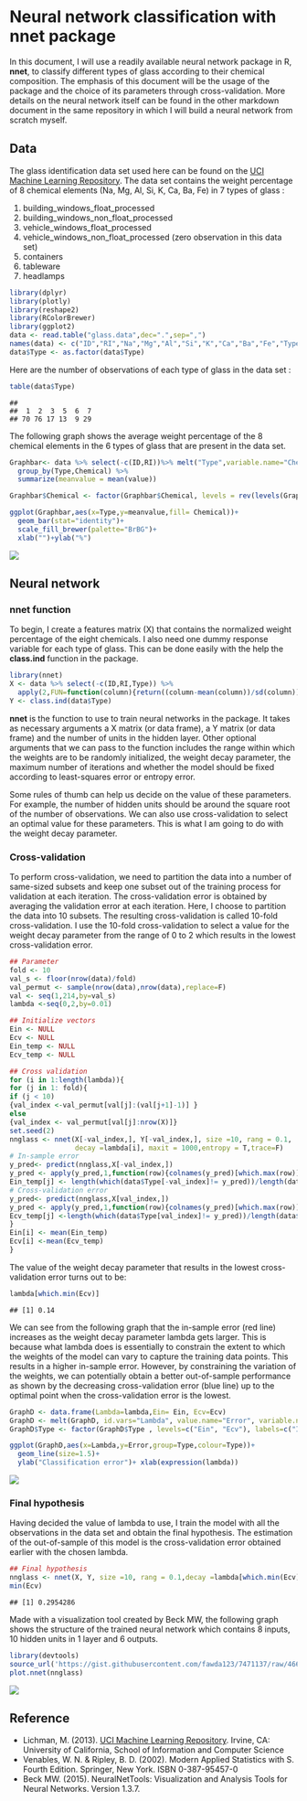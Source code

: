 Neural network classification with nnet package
================

In this document, I will use a readily available neural network package in R, **nnet**, to classify different types of glass according to their chemical composition. The emphasis of this document will be the usage of the package and the choice of its parameters through cross-validation. More details on the neural network itself can be found in the other markdown document in the same repository in which I will build a neural network from scratch myself.

Data
----

The glass identification data set used here can be found on the [UCI Machine Learning Repository](https://archive.ics.uci.edu/ml/datasets/Glass+Identification). The data set contains the weight percentage of 8 chemical elements (Na, Mg, Al, Si, K, Ca, Ba, Fe) in 7 types of glass :

1.  building\_windows\_float\_processed
2.  building\_windows\_non\_float\_processed
3.  vehicle\_windows\_float\_processed
4.  vehicle\_windows\_non\_float\_processed (zero observation in this data set)
5.  containers
6.  tableware
7.  headlamps

``` r
library(dplyr)
library(plotly)
library(reshape2)
library(RColorBrewer)
library(ggplot2)
data <- read.table("glass.data",dec=".",sep=",")
names(data) <- c("ID","RI","Na","Mg","Al","Si","K","Ca","Ba","Fe","Type")
data$Type <- as.factor(data$Type)
```

Here are the number of observations of each type of glass in the data set :

``` r
table(data$Type)
```

    ## 
    ##  1  2  3  5  6  7 
    ## 70 76 17 13  9 29

The following graph shows the average weight percentage of the 8 chemical elements in the 6 types of glass that are present in the data set.

``` r
Graphbar<- data %>% select(-c(ID,RI))%>% melt("Type",variable.name="Chemical",value.name="value")%>%
  group_by(Type,Chemical) %>% 
  summarize(meanvalue = mean(value))

Graphbar$Chemical <- factor(Graphbar$Chemical, levels = rev(levels(Graphbar$Chemical)))

ggplot(Graphbar,aes(x=Type,y=meanvalue,fill= Chemical))+
  geom_bar(stat="identity")+
  scale_fill_brewer(palette="BrBG")+
  xlab("")+ylab("%")
```

![](neuralnetwork_nnet_files/figure-markdown_github/unnamed-chunk-3-1.png)

Neural network
--------------

### nnet function

To begin, I create a features matrix \(X\) that contains the normalized weight percentage of the eight chemicals. I also need one dummy response variable for each type of glass. This can be done easily with the help the **class.ind** function in the package.

``` r
library(nnet)
X <- data %>% select(-c(ID,RI,Type)) %>% 
  apply(2,FUN=function(column){return((column-mean(column))/sd(column))} )
Y <- class.ind(data$Type)
```

**nnet** is the function to use to train neural networks in the package. It takes as necessary arguments a X matrix (or data frame), a Y matrix (or data frame) and the number of units in the hidden layer. Other optional arguments that we can pass to the function includes the range within which the weights are to be randomly initialized, the weight decay parameter, the maximum number of iterations and whether the model should be fixed according to least-squares error or entropy error.

Some rules of thumb can help us decide on the value of these parameters. For example, the number of hidden units should be around the square root of the number of observations. We can also use cross-validation to select an optimal value for these parameters. This is what I am going to do with the weight decay parameter.

### Cross-validation

To perform cross-validation, we need to partition the data into a number of same-sized subsets and keep one subset out of the training process for validation at each iteration. The cross-validation error is obtained by averaging the validation error at each iteration. Here, I choose to partition the data into 10 subsets. The resulting cross-validation is called 10-fold cross-validation. I use the 10-fold cross-validation to select a value for the weight decay parameter from the range of 0 to 2 which results in the lowest cross-validation error.

``` r
## Parameter
fold <- 10
val_s <- floor(nrow(data)/fold)
val_permut <- sample(nrow(data),nrow(data),replace=F)
val <- seq(1,214,by=val_s)
lambda <-seq(0,2,by=0.01)

## Initialize vectors
Ein <- NULL
Ecv <- NULL
Ein_temp <- NULL
Ecv_temp <- NULL

## Cross validation
for (i in 1:length(lambda)){
for (j in 1: fold){
if (j < 10)
{val_index <-val_permut[val[j]:(val[j+1]-1)] }
else
{val_index <- val_permut[val[j]:nrow(X)]}
set.seed(2)
nnglass <- nnet(X[-val_index,], Y[-val_index,], size =10, rang = 0.1,
                decay =lambda[i], maxit = 1000,entropy = T,trace=F)
# In-sample error
y_pred<- predict(nnglass,X[-val_index,])
y_pred <- apply(y_pred,1,function(row){colnames(y_pred)[which.max(row)]})
Ein_temp[j] <- length(which(data$Type[-val_index]!= y_pred))/length(data$Type[-val_index])
# Cross-validation error
y_pred<- predict(nnglass,X[val_index,])
y_pred <- apply(y_pred,1,function(row){colnames(y_pred)[which.max(row)]})
Ecv_temp[j] <-length(which(data$Type[val_index]!= y_pred))/length(data$Type[val_index])
}
Ein[i] <- mean(Ein_temp)  
Ecv[i] <-mean(Ecv_temp)
}
```

The value of the weight decay parameter that results in the lowest cross-validation error turns out to be:

``` r
lambda[which.min(Ecv)]
```

    ## [1] 0.14

We can see from the following graph that the in-sample error (red line) increases as the weight decay parameter lambda gets larger. This is because what lambda does is essentially to constrain the extent to which the weights of the model can vary to capture the training data points. This results in a higher in-sample error. However, by constraining the variation of the weights, we can potentially obtain a better out-of-sample performance as shown by the decreasing cross-validation error (blue line) up to the optimal point when the cross-validation error is the lowest.

``` r
GraphD <- data.frame(Lambda=lambda,Ein= Ein, Ecv=Ecv)
GraphD <- melt(GraphD, id.vars="Lambda", value.name="Error", variable.name="Type")
GraphD$Type <- factor(GraphD$Type , levels=c("Ein", "Ecv"), labels=c("In-sample error","Cross-validation error"))

ggplot(GraphD,aes(x=Lambda,y=Error,group=Type,colour=Type))+
  geom_line(size=1.5)+
  ylab("Classification error")+ xlab(expression(lambda))
```

![](neuralnetwork_nnet_files/figure-markdown_github/unnamed-chunk-7-1.png)

### Final hypothesis

Having decided the value of lambda to use, I train the model with all the observations in the data set and obtain the final hypothesis. The estimation of the out-of-sample of this model is the cross-validation error obtained earlier with the chosen lambda.

``` r
## Final hypothesis
nnglass <- nnet(X, Y, size =10, rang = 0.1,decay =lambda[which.min(Ecv)], maxit = 1000,entropy = T,trace=F)
min(Ecv)
```

    ## [1] 0.2954286

Made with a visualization tool created by Beck MW, the following graph shows the structure of the trained neural network which contains 8 inputs, 10 hidden units in 1 layer and 6 outputs.

``` r
library(devtools)
source_url('https://gist.githubusercontent.com/fawda123/7471137/raw/466c1474d0a505ff044412703516c34f1a4684a5/nnet_plot_update.r')
plot.nnet(nnglass)
```

![](neuralnetwork_nnet_files/figure-markdown_github/unnamed-chunk-9-1.png)

Reference
---------

-   Lichman, M. (2013). [UCI Machine Learning Repository](http://archive.ics.uci.edu/ml). Irvine, CA: University of California, School of Information and Computer Science
-   Venables, W. N. & Ripley, B. D. (2002). Modern Applied Statistics with S. Fourth Edition. Springer, New York. ISBN 0-387-95457-0
-   Beck MW. (2015). NeuralNetTools: Visualization and Analysis Tools for Neural Networks. Version 1.3.7.
